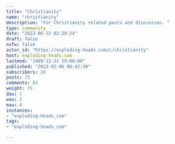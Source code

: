 ```yaml
---
title: "Christianity" 
name: "christianity"
description: "For Christianity related posts and discussion. "
type: community
date: "2023-06-22 02:20:24"
draft: false
nsfw: false
actor_id: "https://exploding-heads.com/c/christianity"
host: exploding-heads.com
lastmod: "1969-12-31 19:00:00"
published: "2023-02-06 06:42:30"
subscribers: 26
posts: 75
comments: 81
weight: 75
dau: 1
wau: 2
mau: 4
instances:
- "exploding-heads_com"
tags: 
- "exploding-heads_com"

---
```

